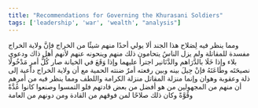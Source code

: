 ```yaml
---
title: "Recommendations for Governing the Khurasani Soldiers"
tags: ['leadership', 'war', 'wealth', "analysis"]
---
```


 ومما ينظر فيه لِصَلاح هذا الجند ألا يولي أحدًا منهم شيئًا من الخراج فإنَّ ولاية الخراج مفسدة للمقاتلة ولم يزل الناسُ يتحامون ذلك منهم وينحونه عنهم لأنهم أهل ذاك ودعوى بلاء وإذا خَلَا بالدَّرَاهم والدَّنَانير اجترأ عليهما وإذا وَقَعَ في الخيانة صار كُلُّ أمرٍ مَدْخُولًا نصيحَتَه وطَاعَتَهُ فإنْ حِيلَ بينه وبين رفعته أمرٌ ضنته الحمية مع أن ولاية الخراج داعية إلى ذلة وعقوبة وهوان وإنما منزلة المقاتل منزلة الكرامة واللطف ومما ينظر فيه من أمرهم أن منهم من المجهولين من هو أفضل من بعض قادتهم فلو التمسوا وصنعوا كانوا عُدَّةً وقُوَّةً وكان ذلك صلاحًا لمن فوقهم من القادة ومن دونهم من العامة
